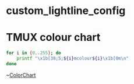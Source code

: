 # custom_lightline_config

# TMUX colour chart
```bash
for i in {0..255}; do
    printf "\x1b[38;5;${i}mcolour${i}\x1b[0m\n"
done
```

~[ColorChart](https://i.stack.imgur.com/e63et.png)
